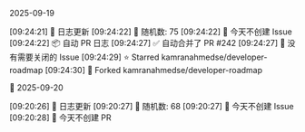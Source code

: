 2025-09-19

[09:24:21] 🌱 日志更新
[09:24:22] 🎲 随机数: 75
[09:24:22] 🌿 今天不创建 Issue
[09:24:22] 📦 自动 PR 日志
[09:24:27] ✅ 自动合并了 PR #242
[09:24:27] 🎉 没有需要关闭的 Issue
[09:24:29] ⭐ Starred kamranahmedse/developer-roadmap
[09:24:30] 🍴 Forked kamranahmedse/developer-roadmap

🌙 2025-09-20

[09:20:26] 🌱 日志更新
[09:20:27] 🎲 随机数: 68
[09:20:27] 🌿 今天不创建 Issue
[09:20:28] 🌿 今天不创建 PR
